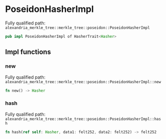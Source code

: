 # PoseidonHasherImpl

Fully qualified path: `alexandria_merkle_tree::merkle_tree::poseidon::PoseidonHasherImpl`

```rust
pub impl PoseidonHasherImpl of HasherTrait<Hasher>
```

## Impl functions

### new

Fully qualified path: `alexandria_merkle_tree::merkle_tree::poseidon::PoseidonHasherImpl::new`

```rust
fn new() -> Hasher
```

### hash

Fully qualified path: `alexandria_merkle_tree::merkle_tree::poseidon::PoseidonHasherImpl::hash`

```rust
fn hash(ref self: Hasher, data1: felt252, data2: felt252) -> felt252
```

